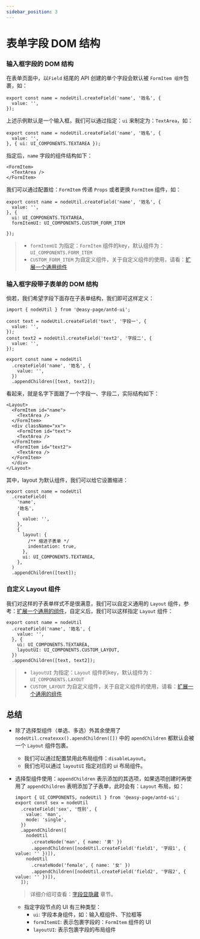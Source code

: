 ```yaml
---
sidebar_position: 3
---
```


# 表单字段 DOM 结构

### 输入框字段的 DOM 结构

在表单页面中，以`Field` 结尾的 API 创建的单个字段会默认被 `FormItem 组件`包裹，如：

```tsx
export const name = nodeUtil.createField('name', '姓名', {
  value: '',
});
```

上述示例默认是一个输入框，我们可以通过指定：`ui` 来制定为：`TextArea`，如：

```tsx
export const name = nodeUtil.createField('name', '姓名', {
  value: '',
}, { ui: UI_COMPONENTS.TEXTAREA });
```

指定后，`name` 字段的组件结构如下：

```tsx
<FormItem>
  <TextArea />
</FormItem>
```

我们可以通过配置给：`FormItem` 传递 `Props` 或者更换 `FormItem` 组件，如：

```tsx
export const name = nodeUtil.createField('name', '姓名', {
  value: '',
}, {
  ui: UI_COMPONENTS.TEXTAREA,
  formItemUI: UI_COMPONENTS.CUSTOM_FORM_ITEM
  
});
```
> - `formItemUI` 为指定：`FormItem` 组件的key，默认组件为：`UI_COMPONENTS.FORM_ITEM`
> - `CUSTOM_FORM_ITEM` 为自定义组件，关于自定义组件的使用，请看：[扩展一个通用组件](/docs/tutorial-extras/extends_components)



### 输入框字段带子表单的 DOM 结构
倘若，我们希望字段下面存在子表单结构，我们即可这样定义：

```tsx
import { nodeUtil } from '@easy-page/antd-ui';

const text = nodeUtil.createField('text', '字段一', {
  value: '',
});
const text2 = nodeUtil.createField('text2', '字段二', {
  value: '',
});

export const name = nodeUtil
  .createField('name', '姓名', {
    value: '',
  })
  .appendChildren([text, text2]);
```

看起来，就是名字下面跟了一个字段一、字段二，实际结构如下：

```tsx
<Layout>
  <FormItem id="name">
    <TextArea />
  </FormItem>
  <div className="xx">
    <FormItem id="text">
    <TextArea />
  </FormItem>
   <FormItem id="text2">
    <TextArea />
  </FormItem>
  </div>
</Layout>
```

其中，layout 为默认组件，我们可以给它设置缩进：

```tsx
export const name = nodeUtil
  .createField(
    'name',
    '姓名',
    {
      value: '',
    },
    {
      layout: {
        /** 缩进子表单 */
        indentation: true,
      },
      ui: UI_COMPONENTS.TEXTAREA,
    },
  )
  .appendChildren([text]);
```

### 自定义 Layout 组件

我们对这样的子表单样式不是很满意，我们可以自定义通用的 `Layout` 组件，参考：[扩展一个通用的组件](/docs/tutorial-extras/extends_components)，自定义后，我们可以这样指定 `Layout` 组件：
```tsx
export const name = nodeUtil
  .createField('name', '姓名', {
    value: '',
  }, {
    ui: UI_COMPONENTS.TEXTAREA,
    layoutUI: UI_COMPONENTS.CUSTOM_LAYOUT,
  })
  .appendChildren([text, text2]);

```

> - `layoutUI` 为指定：`Layout` 组件的key，默认组件为：`UI_COMPONENTS.LAYOUT`
> - `CUSTOM_LAYOUT` 为自定义组件，关于自定义组件的使用，请看：[扩展一个通用的组件](/docs/tutorial-extras/extends_components)


## 总结
- 除了选择型组件（单选、多选）外其余使用了 `nodeUtil.createxxx().apendChildren([])` 中的 `apendChildren` 都默认会被一个 `Layout` 组件包裹。
  - 我们可以通过配置禁用此布局组件：`disableLayout`。
  - 我们也可以通过 `layoutUI` 指定对应的 ui 布局组件。
- 选择型组件使用：`appendChildren` 表示添加的其选项，如果选项创建时再使用了 `appendChildren` 表明添加了子表单，此时会有：`Layout` 布局，如：
  ```tsx
  import { UI_COMPONENTS, nodeUtil } from '@easy-page/antd-ui';
  export const sex = nodeUtil
    .createField('sex', '性别', {
      value: 'man',
      mode: 'single',
    })
    .appendChildren([
      nodeUtil
        .createNode('man', { name: '男' })
        .appendChildren([nodeUtil.createField('field1', '字段1', { value: '' })]),
      nodeUtil
        .createNode('female', { name: '女' })
        .appendChildren([nodeUtil.createField('field2', '字段2', { value: '' })]),
    ]);
  ```

  > 详细介绍可查看：[字段显隐藏](/docs/tutorial-extras/when) 章节。

  - 指定字段节点的 UI 有三种类型：
    - `ui`: 字段本身组件，如：输入框组件、下拉框等
    - `formItemUI`: 表示包裹字段的：`FormItem` 组件的 UI
    - `layoutUI`: 表示包裹字段的布局组件 


